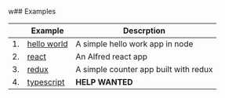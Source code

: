 w## Examples

|  | Example | Descrption |
| --- | --- | --- |
| 1.|  [hello world](https://github.com/amilajack/alfred/tree/master/examples/hello-world) | A simple hello work app in node |
| 2.|  [react](https://github.com/amilajack/alfred/tree/master/examples/react) | An Alfred react app |
| 3.|  [redux](https://github.com/amilajack/alfred/tree/master/examples/redux) | A simple counter app built with redux |
| 4.|  [typescript](https://github.com/amilajack/alfred/tree/master/examples/typescript) | **HELP WANTED** |
